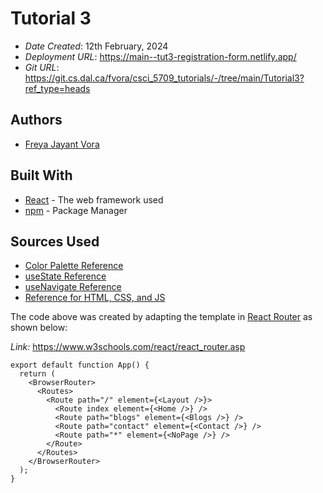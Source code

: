 # Tutorial 3

* *Date Created*: 12th February, 2024
* *Deployment URL*: https://main--tut3-registration-form.netlify.app/
* *Git URL*: https://git.cs.dal.ca/fvora/csci_5709_tutorials/-/tree/main/Tutorial3?ref_type=heads

## Authors

* [Freya Jayant Vora](fr793929@dal.ca)

## Built With

* [React](https://legacy.reactjs.org/docs/getting-started.html/) - The web framework used
* [npm](https://docs.npmjs.com//) - Package Manager

## Sources Used

* [Color Palette Reference](https://www.color-hex.com/color-palette/53188)
* [useState Reference](https://react.dev/reference/react/useState)
* [useNavigate Reference](https://reactrouter.com/en/main/hooks/use-navigate)
* [Reference for HTML, CSS, and JS](https://developer.mozilla.org/en-US/)

The code above was created by adapting the template
in [React Router](https://www.w3schools.com/react/react_router.asp) as shown below:

*Link:* <https://www.w3schools.com/react/react_router.asp>

```
export default function App() {
  return (
    <BrowserRouter>
      <Routes>
        <Route path="/" element={<Layout />}>
          <Route index element={<Home />} />
          <Route path="blogs" element={<Blogs />} />
          <Route path="contact" element={<Contact />} />
          <Route path="*" element={<NoPage />} />
        </Route>
      </Routes>
    </BrowserRouter>
  );
}
```

